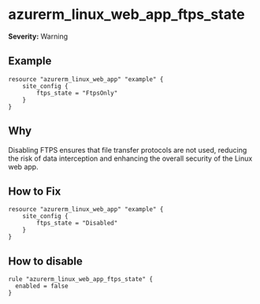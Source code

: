 # azurerm_linux_web_app_ftps_state

**Severity:** Warning


## Example

```hcl
resource "azurerm_linux_web_app" "example" {
    site_config {
        ftps_state = "FtpsOnly"
    }
}
```

## Why

Disabling FTPS ensures that file transfer protocols are not used, reducing the risk of data interception and enhancing the overall security of the Linux web app.

## How to Fix

```hcl
resource "azurerm_linux_web_app" "example" {
    site_config {
        ftps_state = "Disabled"
    }
}
```


## How to disable

```hcl
rule "azurerm_linux_web_app_ftps_state" {
  enabled = false
}
```

